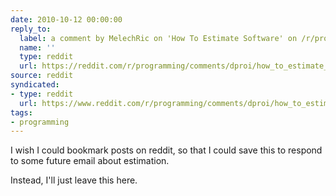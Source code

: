 ```yaml
---
date: 2010-10-12 00:00:00
reply_to:
  label: a comment by MelechRic on 'How To Estimate Software' on /r/programming
  name: ''
  type: reddit
  url: https://reddit.com/r/programming/comments/dproi/how_to_estimate_software/c121g7f/
source: reddit
syndicated:
- type: reddit
  url: https://www.reddit.com/r/programming/comments/dproi/how_to_estimate_software/c121h3j/
tags:
- programming
---
```


I wish I could bookmark posts on reddit, so that I could save this to respond to some future email about estimation.

Instead, I'll just leave this here.